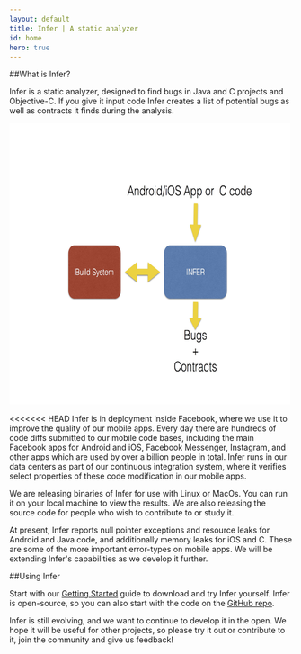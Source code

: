 ```yaml
---
layout: default
title: Infer | A static analyzer
id: home
hero: true
---
```


##What is Infer?

Infer is a static analyzer, designed to find bugs in Java and C projects and Objective-C.
If you give it input code Infer creates a list of potential bugs as well as contracts it finds during 
the analysis.


<IMG SRC="Infer-landing.jpg" ALT="whatever" WIDTH=500 HEIGHT=500>


<<<<<<< HEAD
Infer is in deployment inside Facebook,
where we use it to improve the quality of our mobile apps.
Every 
day there are hundreds of
code diffs submitted to our mobile code bases, 
including the main Facebook apps for Android and iOS, 
Facebook Messenger, Instagram, and other apps which are used by over a billion people in total.
Infer runs in our data centers
as part of our continuous integration system,
where it verifies select properties of these code 
modification in our mobile apps.

We are releasing binaries of Infer for use with 
Linux or MacOs.
You can run it on your local machine to view 
the results.
We are also releasing the source code for
people who wish to contribute to or study it.

At present, Infer reports
null pointer exceptions and resource leaks for Android and Java code, and additionally memory leaks for 
iOS and C.
These are some of the more important error-types
on mobile apps. We will be extending Infer's capabilities as we develop it further.


##Using Infer

Start with our <a href="/docs/getting-started.html">Getting Started</a> guide to download and
try Infer yourself. Infer is open-source, so you can also start with the code on the <a href="https://github.com/facebook/Infer">GitHub repo</a>.


Infer is still evolving, and
we
want to continue to develop it in the open.
We hope it will be useful for other projects, so 
please try it out or contribute to it, join the community and give us feedback!

